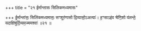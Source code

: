 +++
title = "२१ ईर्मान्तासः सिलिकमध्यमासः"

+++
ई॒र्मान्ता॑सः॒ सिलि॑कमध्यमासः॒ सꣳशूर॑णासो दि॒व्यासो॒ऽअत्याः॑। ह॒ꣳसाऽइ॑व श्रेणि॒शो य॑तन्ते॒ यदाक्षि॑षुर्दि॒व्यम॒ज्ममश्वाः॑ ॥२१ ॥
